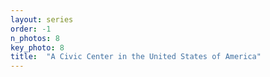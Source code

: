 ```yaml
---
layout: series
order: -1
n_photos: 8
key_photo: 8
title:  "A Civic Center in the United States of America"
---
```

